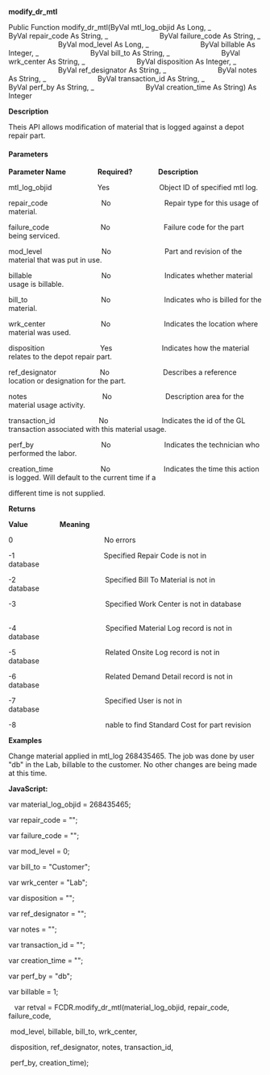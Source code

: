   

**modify_dr_mtl**

Public Function modify_dr_mtl(ByVal mtl_log_objid As Long, _
                         ByVal repair_code As String, _
                         ByVal failure_code As String, _
                         ByVal mod_level As Long, _
                         ByVal billable As Integer, _
                         ByVal bill_to As String, _
                         ByVal wrk_center As String, _
                         ByVal disposition As Integer, _
                         ByVal ref_designator As String, _
                         ByVal notes As String, _
                         ByVal transaction_id As String, _
                         ByVal perf_by As String, _
                         ByVal creation_time As String) As Integer

**Description**

Theis API allows modification of material that is logged against a depot repair part.

#### Parameters
**Parameter Name**                **Required?**             **Description**

mtl_log_objid                       Yes                         Object ID of specified mtl log.

repair_code                           No                           Repair type for this usage of material.

failure_code                          No                           Failure code for the part being serviced.

mod_level                              No                           Part and revision of the material that was put in use.

billable                                   No                           Indicates whether material usage is billable.

bill_to                                     No                           Indicates who is billed for the material.

wrk_center                            No                           Indicates the location where material was used.

disposition                            Yes                         Indicates how the material relates to the depot repair part.

ref_designator                      No                           Describes a reference location or designation for the part.

notes                                      No                           Description area for the material usage activity.

transaction_id                      No                           Indicates the id of the GL transaction associated with this material usage.

perf_by                                  No                           Indicates the technician who performed the labor.

creation_time                        No                           Indicates the time this action is logged. Will default to the current time if a

different time is not supplied.

**Returns**

**Value**                **Meaning**

0                                              No errors

-1                                             Specified Repair Code is not in database                      

-2                                             Specified Bill To Material is not in database                  

-3                                             Specified Work Center is not in database                        

-4                                             Specified Material Log record is not in database               

-5                                             Related Onsite Log record is not in database                   

-6                                             Related Demand Detail record is not in database                

-7                                             Specified User is not in database                              

-8                                             nable to find Standard Cost for part revision

**Examples**

 Change material applied in mtl_log 268435465. The job was done by user "db" in the Lab, billable to the customer. No other changes are being made at this time.

**JavaScript:**

var material_log_objid = 268435465;

var repair_code = "";

var failure_code = "";

var mod_level = 0;

var bill_to = "Customer";

var wrk_center = "Lab";

var disposition = "";

var ref_designator = "";

var notes = "";

var transaction_id = "";

var creation_time = "";

var perf_by = "db";

var billable = 1;

   var retval = FCDR.modify_dr_mtl(material_log_objid, repair_code, failure_code,

 mod_level, billable, bill_to, wrk_center,

 disposition, ref_designator, notes, transaction_id,

 perf_by, creation_time);